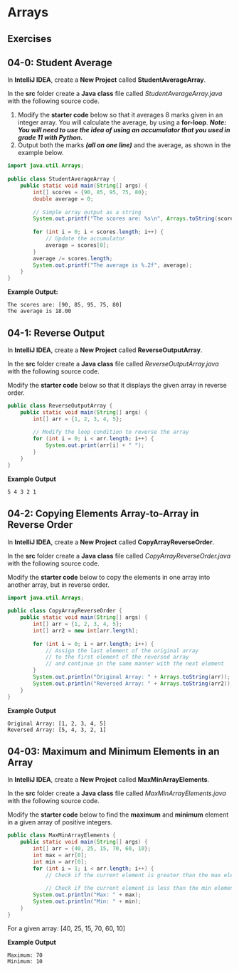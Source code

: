 
# Arrays

## Exercises

## 04-0: Student Average

In **IntelliJ IDEA**, create a **New Project** called **StudentAverageArray**.

In the **src** folder create a **Java class** file called *StudentAverageArray.java* with the following source code.

1.  Modify the **starter code** below so that it averages 8 marks given in an integer array.  You will calculate the average, by using a **for-loop**.  ***Note:  You will need to use the idea of using an accumulator that you used in grade 11 with Python.***
2.  Output both the marks ***(all on one line)*** and the average, as shown in the example below.

```java
import java.util.Arrays;  
  
public class StudentAverageArray {  
    public static void main(String[] args) {  
        int[] scores = {90, 85, 95, 75, 80};  
        double average = 0;  
  
        // Simple array output as a string  
        System.out.printf("The scores are: %s\n", Arrays.toString(scores));  
  
        for (int i = 0; i < scores.length; i++) {  
            // Update the accumulator  
            average = scores[0];  
        }  
        average /= scores.length;  
        System.out.printf("The average is %.2f", average);  
    }  
}
```

**Example Output:**
```
The scores are: [90, 85, 95, 75, 80]
The average is 18.00
```

## 04-1: Reverse Output

In **IntelliJ IDEA**, create a **New Project** called **ReverseOutputArray**.

In the **src** folder create a **Java class** file called *ReverseOutputArray.java* with the following source code.

Modify the **starter code** below so that it displays the given array in reverse order.

```java
public class ReverseOutputArray {  
    public static void main(String[] args) {  
        int[] arr = {1, 2, 3, 4, 5};  
  
        // Modify the loop condition to reverse the array  
        for (int i = 0; i < arr.length; i++) {  
            System.out.print(arr[i] + " ");  
        }  
    }  
}
```

**Example Output**
```
5 4 3 2 1
```

## 04-2: Copying Elements Array-to-Array in Reverse Order

In **IntelliJ IDEA**, create a **New Project** called **CopyArrayReverseOrder**.

In the **src** folder create a **Java class** file called *CopyArrayReverseOrder.java* with the following source code.

Modify the **starter code** below to copy the elements in one array into another array, but in reverse order.  

```java
import java.util.Arrays;  
  
public class CopyArrayReverseOrder {  
    public static void main(String[] args) {  
        int[] arr = {1, 2, 3, 4, 5};  
        int[] arr2 = new int[arr.length];  
  
        for (int i = 0; i < arr.length; i++) {  
            // Assign the last element of the original array  
	        // to the first element of the reversed array
	        // and continue in the same manner with the next element
	    }  
        System.out.println("Original Array: " + Arrays.toString(arr));  
        System.out.println("Reversed Array: " + Arrays.toString(arr2));  
    }  
}
```

**Example Output**
```
Original Array: [1, 2, 3, 4, 5]
Reversed Array: [5, 4, 3, 2, 1]
```

## 04-03: Maximum and Minimum Elements in an Array

In **IntelliJ IDEA**, create a **New Project** called **MaxMinArrayElements**.

In the **src** folder create a **Java class** file called *MaxMinArrayElements.java* with the following source code.

Modify the **starter code** below to find the **maximum** and **minimum** element in a given array of positive integers.  

```java
public class MaxMinArrayElements {  
    public static void main(String[] args) {  
        int[] arr = {40, 25, 15, 70, 60, 10};  
        int max = arr[0];  
        int min = arr[0];  
        for (int i = 1; i < arr.length; i++) {  
            // Check if the current element is greater than the max element  
  
            // Check if the current element is less than the min element        }  
        System.out.println("Max: " + max);  
        System.out.println("Min: " + min);  
    }  
}
```

For a given array: [40, 25, 15, 70, 60, 10]

**Example Output**
```
Maximum: 70
Minimum: 10
```

